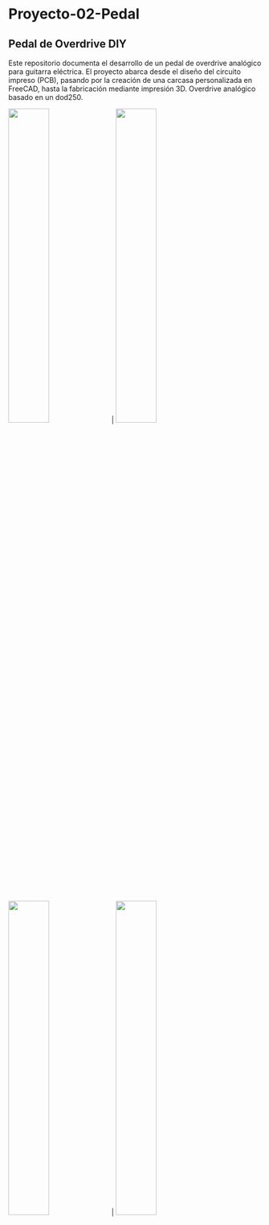 # Proyecto-02-Pedal

## Pedal de Overdrive DIY

Este repositorio documenta el desarrollo de un pedal de overdrive analógico para guitarra eléctrica. El proyecto abarca desde el diseño del circuito impreso (PCB), pasando por la creación de una carcasa personalizada en FreeCAD, hasta la fabricación mediante impresión 3D.
Overdrive analógico basado en un dod250.

<img src="https://i.postimg.cc/d3brHTj5/Captura-desde-2025-05-21-10-07-56.png" style="width: 40%; height: auto;"> | <img src="https://i.postimg.cc/fytYfvm3/Captura-desde-2025-05-21-10-08-11.png" style="width: 40%; height: auto;">

<img src="https://i.postimg.cc/k45QBC5v/Captura-desde-2025-05-21-10-08-25.png" style="width: 40%; height: auto;"> | <img src="https://i.postimg.cc/Lsgvmfx3/Captura-desde-2025-05-21-10-26-46.png" style="width: 40%; height: auto;">
